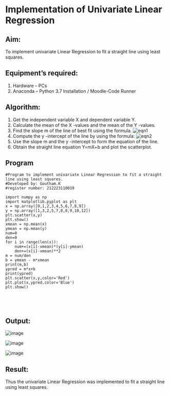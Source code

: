 # Implementation of Univariate Linear Regression
## Aim:
To implement univariate Linear Regression to fit a straight line using least squares.
## Equipment’s required:
1.	Hardware – PCs
2.	Anaconda – Python 3.7 Installation / Moodle-Code Runner
## Algorithm:
1.	Get the independent variable X and dependent variable Y.
2.	Calculate the mean of the X -values and the mean of the Y -values.
3.	Find the slope m of the line of best fit using the formula.
 ![eqn1](./eq1.jpg)
4.	Compute the y -intercept of the line by using the formula:
![eqn2](./eq2.jpg)  
5.	Use the slope m and the y -intercept to form the equation of the line.
6.	Obtain the straight line equation Y=mX+b and plot the scatterplot.
## Program
```
#Program to implement univariate Linear Regression to fit a straight line using least squares.
#Developed by: Goutham.K
#register number: 212223110019

import numpy as np 
import matplotlib.pyplot as plt
x = np.array([0,1,2,3,4,5,6,7,8,9])
y = np.array([1,3,2,5,7,8,8,9,10,12])
plt.scatter(x,y)
plt.show()
xmean = np.mean(x)
ymean = np.mean(y)
num=0
den=0
for i in range(len(x)):
    num+=(x[i]-xmean)*(y[i]-ymean)
    den+=(x[i]-xmean)**2
m = num/den
b = ymean - m*xmean
print(m,b)
ypred = m*x+b
print(ypred)
plt.scatter(x,y,color='Red')
plt.plot(x,ypred,color='Blue')
plt.show()





```
## Output:
![image](https://github.com/Goutham2306/Univariate-Linear-Regression/assets/138971154/c2c16fc6-9ebc-4a70-a643-4196903b4c71)

![image](https://github.com/Goutham2306/Univariate-Linear-Regression/assets/138971154/f502f840-91db-43ac-b9f5-54e13deaaacb)

![image](https://github.com/Goutham2306/Univariate-Linear-Regression/assets/138971154/a49a0b91-db71-4a62-bce6-2f634aec8b8c)



## Result:
Thus the univariate Linear Regression was implemented to fit a straight line using least squares.
